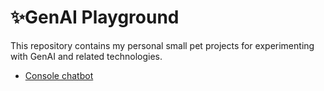 # ✨GenAI Playground

This repository contains my personal small pet projects for experimenting with GenAI and related technologies.

- [Console chatbot](chat/README.md)
